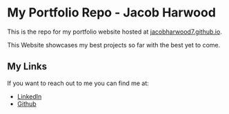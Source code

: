 # My Portfolio Repo - Jacob Harwood
This is the repo for my portfolio website hosted at [jacobharwood7.github.io](https://jacobharwood7.github.io/). 

This Website showcases my best projects so far with the best yet to come.

## My Links
If you want to reach out to me you can find me at:
* [LinkedIn](https://uk.linkedin.com/in/jacob-harwood-434a7a252)
* [Github](https://github.com/jacobharwood7)